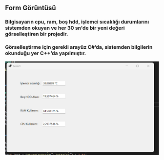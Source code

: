 ## Form Görüntüsü
### Bilgisayarın cpu, ram, boş hdd, işlemci sıcaklığı durumlarını sistemden okuyan ve her 30 sn'de bir yeni değeri görselleştiren bir projedir. 
### Görselleştirme için gerekli arayüz C#’da, sistemden bilgilerin okunduğu yer C++’da yapılmıştır. 
![Ekran Görüntüsü](https://github.com/ipekserttas99/PC_Status/blob/master/ShowForm.png)
